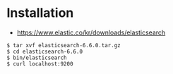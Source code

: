 # Installation

* https://www.elastic.co/kr/downloads/elasticsearch


```
$ tar xvf elasticsearch-6.6.0.tar.gz
$ cd elasticsearch-6.6.0
$ bin/elasticsearch
$ curl localhost:9200
```

